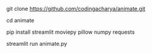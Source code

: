 git clone https://github.com/codingacharya/animate.git

cd animate

pip install streamlit moviepy pillow numpy requests

streamlit run animate.py
